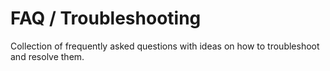 <script setup>
const docsPath = 'vue'
</script>

# FAQ / Troubleshooting

Collection of frequently asked questions with ideas on how to troubleshoot and resolve them.

<!--@include: @shared/faq.md-->
